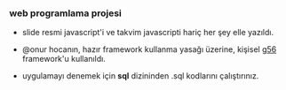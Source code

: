 ### web programlama projesi

- slide resmi javascript'i  ve takvim javascripti hariç her şey elle yazıldı.

- @onur hocanın, hazır framework kullanma yasağı üzerine, kişisel [g56](https://github.com/gdemir/course-project/tree/master/g56) framework'u kullanıldı.

- uygulamayı denemek için **sql** dizininden .sql kodlarını çalıştırınız.
